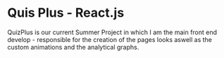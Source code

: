 # Quis Plus - React.js

QuizPlus is our current Summer Project in which I am the main front end develop - responsible for the creation of the pages looks aswell as the custom animations and the analytical graphs.
